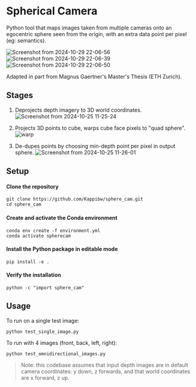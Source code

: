 # Spherical Camera
Python tool that maps images taken from multiple cameras onto an egocentric sphere seen from the origin, with an extra data point per pixel (eg: semantics).

![Screenshot from 2024-10-29 22-06-56](https://github.com/user-attachments/assets/281324db-0ca1-41bf-b109-e0f8f2ce1c0f)
![Screenshot from 2024-10-29 22-06-39](https://github.com/user-attachments/assets/406b24c7-e7d3-41cf-8b2f-75a78946a5ae)
![Screenshot from 2024-10-29 22-06-50](https://github.com/user-attachments/assets/979fdcf6-44ea-443e-a6d9-d15a8a36307b)

Adapted in part from Magnus Gaertner's Master's Thesis (ETH Zurich).

## Stages
1. Deprojects depth imagery to 3D world coordinates.
![Screenshot from 2024-10-25 11-25-24](https://github.com/user-attachments/assets/9cd61c81-7458-455c-a739-f9552ca5dce4)

2. Projects 3D points to cube, warps cube face pixels to "quad sphere".
![warp](https://github.com/user-attachments/assets/94bc2173-96c9-4575-a3c9-6f3b9157f480)

3. De-dupes points by choosing min-depth point per pixel in output sphere.
![Screenshot from 2024-10-25 11-26-01](https://github.com/user-attachments/assets/68aa0d99-dfc9-4f20-bc45-3040ab81e3f8)

## Setup
#### Clone the repository

```
git clone https://github.com/Kappibw/sphere_cam.git
cd sphere_cam
```

#### Create and activate the Conda environment
```
conda env create -f environment.yml
conda activate spherecam
```

#### Install the Python package in editable mode
```
pip install -e .
```

#### Verify the installation
```
python -c "import sphere_cam"
```


## Usage
To run on a single test image:
```
python test_single_image.py
```

To run with 4 images (front, back, left, right):
```
python test_omnidirectional_images.py
```

> Note: this codebase assumes that input depth images are in default camera coordinates: y down, z forwards, and that world coordinates are x forward, z up.
